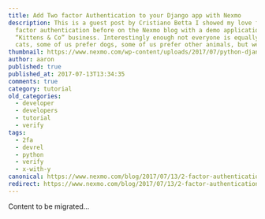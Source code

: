 ```yaml
---
title: Add Two factor Authentication to your Django app with Nexmo
description: This is a guest post by Cristiano Betta I showed my love for two
  factor authentication before on the Nexmo blog with a demo application for my
  “Kittens & Co” business. Interestingly enough not everyone is equally a fan of
  cats, some of us prefer dogs, some of us prefer other animals, but we all […]
thumbnail: https://www.nexmo.com/wp-content/uploads/2017/07/python-django-2fa.png
author: aaron
published: true
published_at: 2017-07-13T13:34:35
comments: true
category: tutorial
old_categories:
  - developer
  - developers
  - tutorial
  - verify
tags:
  - 2fa
  - devrel
  - python
  - verify
  - x-with-y
canonical: https://www.nexmo.com/blog/2017/07/13/2-factor-authentication-sms-voice-django-dr
redirect: https://www.nexmo.com/blog/2017/07/13/2-factor-authentication-sms-voice-django-dr
---
```

Content to be migrated...